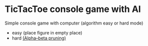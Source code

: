 # TicTacToe console game with AI

Simple console game with computer (algorithm easy or hard mode)
- easy (place figure in empty place)
- hard [(Alpha–beta pruning)](https://en.wikipedia.org/wiki/Alpha%E2%80%93beta_pruning) 
